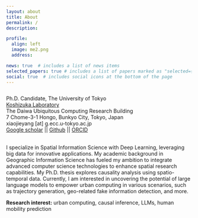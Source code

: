 ```yaml
---
layout: about
title: About
permalink: /
description: 

profile:
  align: left
  image: me2.png
  address: 

news: true  # includes a list of news items
selected_papers: true # includes a list of papers marked as "selected={true}"
social: true  # includes social icons at the bottom of the page
---
```

<div style="overflow: hidden;">

Ph.D. Candidate, The University of Tokyo<br>
<a href="https://www.koshizuka-lab.org/">Koshizuka Laboratory</a> <br>
The Daiwa Ubiquitous Computing Research Building<br>
7 Chome-3-1 Hongo, Bunkyo City, Tokyo, Japan<br>
xiaojieyang [at] g.ecc.u-tokyo.ac.jp<br>
<a href="https://scholar.google.com/citations?user=Eap1w88AAAAJ&hl=en">Google scholar</a> ||
<a href="https://github.com/YangXiaojie1998">Github</a> ||
<a href="https://orcid.org/my-orcid?orcid=0009-0003-5549-9304">ORCID</a> <br>

</div>
<br>
I specialize in Spatial Information Science with Deep Learning, leveraging big data for innovative applications. My academic background in Geographic Information Science has fueled my ambition to integrate advanced computer science technologies to enhance spatial research capabilities. My Ph.D. thesis explores causality analysis using spatio-temporal data. Currently, I am interested in uncovering the potential of large language models to empower urban computing in various scenarios, such as trajectory generation, geo-related fake information detection, and more.

**Research interest:** urban computing, causal inference, LLMs, human mobility prediction


